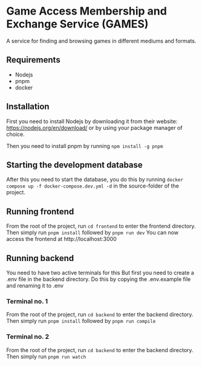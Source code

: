 # Game Access Membership and Exchange Service (GAMES)

A service for finding and browsing games in different mediums and formats.

## Requirements

- Nodejs
- pnpm
- docker

## Installation

First you need to install Nodejs by downloading it from their website: https://nodejs.org/en/download/ or by using your package manager of choice.

Then you need to install pnpm by running `npm install -g pnpm`

## Starting the development database

After this you need to start the database, you do this by running `docker compose up -f docker-compose.dev.yml -d` in the source-folder of the project.

## Running frontend

From the root of the project, run `cd frontend` to enter the frontend directory.
Then simply run `pnpm install` followed by `pnpm run dev`
You can now access the frontend at http://localhost:3000

## Running backend

You need to have two active terminals for this
But first you need to create a .env file in the backend directory. Do this by copying the .env.example file and renaming it to .env

### Terminal no. 1

From the root of the project, run `cd backend` to enter the backend directory.
Then simply run `pnpm install` followed by `pnpm run compile`

### Terminal no. 2

From the root of the project, run `cd backend` to enter the backend directory.
Then simply run `pnpm run watch`
